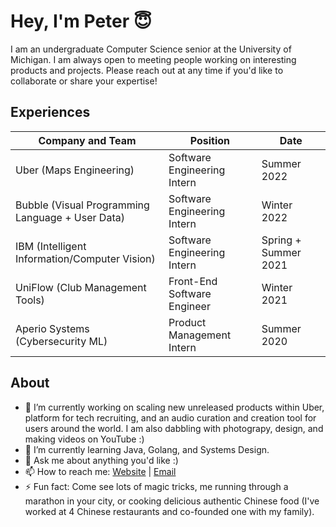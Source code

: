 # Hey, I'm Peter 😇

<!--
**weirongw23/weirongw23** is a ✨ _special_ ✨ repository because its `README.md` (this file) appears on your GitHub profile.

Here are some ideas to get you started:

- 🔭 I’m currently working on ...
- 🌱 I’m currently learning ...
- 👯 I’m looking to collaborate on ...
- 🤔 I’m looking for help with ...
- 💬 Ask me about ...
- 📫 How to reach me: ...
- 😄 Pronouns: ...
- ⚡ Fun fact: ...
-->

I am an undergraduate Computer Science senior at the University of Michigan. I am always open to meeting people working on interesting products and projects. Please reach out at any time if you'd like to collaborate or share your expertise!

## Experiences
| Company and Team  | Position | Date|
| ------------- | ------------- | ------------- |
| Uber (Maps Engineering)  | Software Engineering Intern  | Summer 2022 |
| Bubble (Visual Programming Language + User Data)  | Software Engineering Intern  | Winter 2022 |
| IBM (Intelligent Information/Computer Vision)  | Software Engineering Intern  | Spring + Summer 2021 |
| UniFlow  (Club Management Tools) | Front-End Software Engineer  | Winter 2021 |
| Aperio Systems (Cybersecurity ML)  | Product Management Intern  | Summer 2020 |

## About
- 🔭 I’m currently working on scaling new unreleased products within Uber, platform for tech recruiting, and an audio curation and creation tool for users around the world. I am also dabbling with photograpy, design, and making videos on YouTube :)
- 🌱 I’m currently learning Java, Golang, and Systems Design.
- 💬 Ask me about anything you'd like :)
- 📫 How to reach me:  [Website](https://www.weirongw.io) | [Email](mailto:weirongw@umich.edu)
- ⚡ Fun fact: Come see lots of magic tricks, me running through a marathon in your city, or cooking delicious authentic Chinese food (I've worked at 4 Chinese restaurants and co-founded one with my family).
